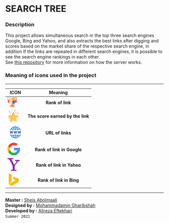 # SEARCH TREE
### Description
This project allows simultaneous search in the top three search engines Google, Bing and Yahoo, and also extracts the best links after digging and scores based on the market share of the respective search engine, in addition If the links are repeated in different search engines, it is possible to see the search engine rankings in each other.
<br />
See [this repository](https://github.com/alirezaeftekhari/search-engines-web-scraping) for more information on how the server works.

### Meaning of icons used in the project
---
| ICON                                                                                                     |             Meaning              |
| -------------------------------------------------------------------------------------------------------- | :------------------------------: |
| <img src="https://github.com/alirezaeftekhari/Search-Tree/blob/readme/2502839.png?raw=true" alt="Golden cup" width="30"/>       |         **Rank of link**         |
| <img src="https://github.com/alirezaeftekhari/Search-Tree/blob/readme/448014.png" alt="star" width="40">                | **The score earned by the link** |
| <img src="https://github.com/alirezaeftekhari/Search-Tree/blob/readme/Website-595b40b65ba036ed117d3f78.svg?raw=true" alt="url" width="50"> |         **URL of links**         |
| <img src="https://github.com/alirezaeftekhari/Search-Tree/blob/readme/281764.png?raw=true" alt="url" width="40">                 |    **Rank of link in Google**    |
| <img src="https://github.com/alirezaeftekhari/Search-Tree/blob/readme/220202.png?raw=true" alt="url" width="40">                 |    **Rank of link in Yahoo**     |
| <img src="https://github.com/alirezaeftekhari/Search-Tree/blob/readme/174838.png?raw=true" alt="url" width="40">                 |     **Rank of link in Bing**     |

---

**Master :** [Sheis Abolmaali](https://shabolmaali.profile.semnan.ac.ir/)
<br />
**Designed by :** [Mohammadamin Gharibshah](https://github.com/amilon28/)
<br />
**Developed by :** [Alireza Eftekhari](https://github.com/alirezaeftekhari/)
<br />
`Summer 2021`

